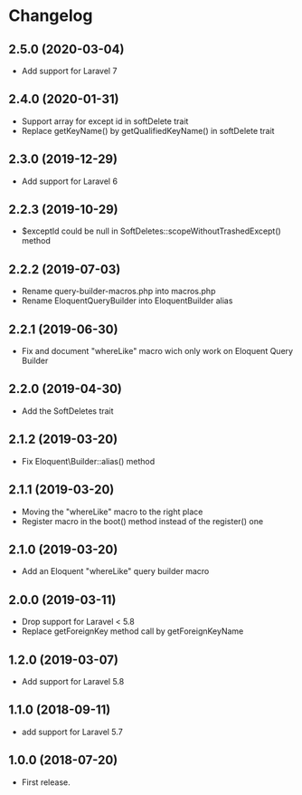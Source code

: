 Changelog
=========

2.5.0 (2020-03-04)
------------------

- Add support for Laravel 7

2.4.0 (2020-01-31)
------------------

- Support array for except id in softDelete trait
- Replace getKeyName() by getQualifiedKeyName() in softDelete trait

2.3.0 (2019-12-29)
------------------

- Add support for Laravel 6

2.2.3 (2019-10-29)
------------------

- $exceptId could be null in SoftDeletes::scopeWithoutTrashedExcept() method

2.2.2 (2019-07-03)
------------------

- Rename query-builder-macros.php into macros.php
- Rename EloquentQueryBuilder into EloquentBuilder alias

2.2.1 (2019-06-30)
------------------

- Fix and document "whereLike" macro wich only work on Eloquent Query Builder

2.2.0 (2019-04-30)
------------------

- Add the SoftDeletes trait

2.1.2 (2019-03-20)
------------------

- Fix Eloquent\Builder::alias() method

2.1.1 (2019-03-20)
------------------

- Moving the "whereLike" macro to the right place
- Register macro in the boot() method instead of the register() one

2.1.0 (2019-03-20)
------------------

- Add an Eloquent "whereLike" query builder macro

2.0.0 (2019-03-11)
------------------

- Drop support for Laravel < 5.8
- Replace getForeignKey method call by getForeignKeyName

1.2.0 (2019-03-07)
------------------

- Add support for Laravel 5.8

1.1.0 (2018-09-11)
------------------

- add support for Laravel 5.7

1.0.0 (2018-07-20)
------------------

- First release.

